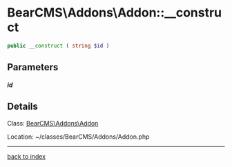 # BearCMS\Addons\Addon::__construct

```php
public __construct ( string $id )
```

## Parameters

##### id

## Details

Class: [BearCMS\Addons\Addon](bearcms.addons.addon.class.md)

Location: ~/classes/BearCMS/Addons/Addon.php

---

[back to index](index.md)

